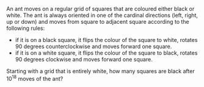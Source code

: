An ant moves on a regular grid of squares that are coloured either black or white. 
The ant is always oriented in one of the cardinal directions (left, right, up or down) and moves from square to adjacent square according to the following rules:
- if it is on a black square, it flips the colour of the square to white, rotates $90$ degrees counterclockwise and moves forward one square.
- if it is on a white square, it flips the colour of the square to black, rotates $90$ degrees clockwise and moves forward one square.

Starting with a grid that is entirely white, how many squares are black after $10^{18}$ moves of the ant?